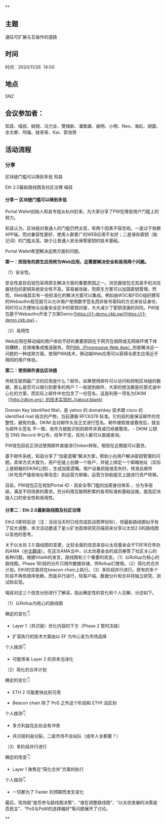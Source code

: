 **

## 主题

通往可扩展与互操作的道路

## 时间

时间：2020/11/26  14:00

## 地点

SNZ 

## 会议参加者：

知县、喵叔、姚翔、冯力全、樊绪新、潘致雄、曲明、小明、Neo、海虹、胡震、余文卿、阿福、链哥哥、Kai、郭浩赟

## 活动流程

### 分享

区块链门槛可以降到多低 知县

Eth 2.0最新路线图及社区治理 喵叔

  

#### 分享一 区块链门槛可以降到多低

Portal Wallet创始人知县专程从杭州赶来，为大家分享了PW在降低用户门槛上的努力。

知县认为，区块链对普通人的门槛仍然太高，有两个因素不容忽视。一是过于依赖APP端，而对兼容性更好、使用人群更广的WEB应用不友好；二是保存密钥（助记词）的门槛太高，缺少让普通人安全保管密钥的技术基础。

Portal Wallet希望解决这两方面的问题。

**第一：把现有的原生应用转为Web应用，这需要解决安全和易用两个问题。**

（1）安全性。

安全性是目前钱包采用原生解决方案的重要原因之一。浏览器钱包尤其是手机浏览器钱包的密钥系统安全性不高，容易被攻破，而原生方案可以加固密钥管理。然而，Web端其实有一些标准化的解决方案可以集成。例如由W3C和FIDO组织撰写的Webauthn规范就可以允许用户使用数字签名而非账号密码的方式来验证身份，同时可以方便地与设备安全区中的密钥对接，大大减少了密钥泄漏的风险。PW钱包基于Webauthn开发了方案Demo:[https://r1-demo.ckb.pw](https://r1-demo.ckb.pw) 。

（2）易用性

Web应用在移动端的用户体验不好的重要原因在于网页在弱网或无网络环境下体验糟糕，且很难集成推送服务。而[PWA（Progressive Web App）](https://web.dev/progressive-web-apps/)则是解决这一问题的一种成熟方案。使用PWA技术，移动端Web应用可以获得与原生应用近乎相同的用户体验。

**第二：使用邮件直达区块链**

传统互联网最广泛的应用是什么？邮件。如果使用邮件可以访问和控制区块链的数据，那么是否可以吸引到更多的用户？一般提到邮件，大家的想法都是托管式或中心化的方案，而实际上邮件中也包含了一份签名，这是利用一项名为DKIM（[http://dkim.org）的技术实现的。](about:blank)

Domain Key Identified Mail，是 yahoo 的 domainkey 技术跟 cisco 的 identified mail 结合的产物，当前遵循 RFC6376 标准。它的⽬的是保证邮件的完整性，避免钓⻥。DKIM 会对邮件头及正⽂进⾏签名，邮件被假冒或篡改后，就会与邮件头签名 不⼀致，收件⽅就能识别到邮件⾮真或已经被篡改。 - DKIM 公钥在 DNS Record 中公布，经年不变。任何⼈都可以直接查询。

PW钱包目前正测试使用邮件直接进行token转账，相信在近期就可以面世。

基于邮件系统，知县分享了“加密遗嘱”解决方案，帮助小白用户解决密钥管理的问题。具体方式大致为，用户在链上创建一个账户，并链上绑定一个邮箱地址（实际上是邮箱的DKIM公钥），生成加密遗嘱。⽤户设备损毁或丢失时，转发此邮件（补充资产接收地址等信息）到运营⽅邮箱，运营⽅协助提交上链进⾏资产转移。

目前，PW钱包正在规划Portal-ID - ⾼安全零⻔槛的加密身份体系 ，分为多层级，满足不同场景的需求。充分利用互联网积累的各项标准和基础设施，提高区块链入口的安全性和易用性。

  
  

#### 分享二：Eth 2.0最新路线图及社区治理

Eth2.0即将启动（注：活动当天时已经完成启动质押目标），但最新路线图似乎有了较大调整，本次活动邀请了星火矿池首席研究员喵叔来分享以太坊2.0的路线图以及他的思考。

关于以太坊 2.0 路线图的变更，比较全面的信息来自以太坊基金会于11月18日举办的AMA（[中文翻译](https://news.ethereum.cn/ama-we-are-the-efs-eth-20-research-team-pt-5-18/)）。在这次AMA当中，以太坊基金会的成员解答了社区关心的各种问题。根据Vitalik的发言，路线图有三个重要的改变。（1）以Rollup为核心的路线图。Phase 1阶段的分片只用作数据存储，供Rollup们使用。（2）简化的合并计划。Eth1的交易将在beacon chain上执行。（3）多阶段并行进行。原有的多个阶段不再有顺序依赖，而是并行进行，轻客户端、数据分片和合并将独立研究、测试和实现。

喵叔对这三个改变分别进行了解读，指出确定性的变化和个人见解，分述如下。

（1）以Rollup为核心的路线图

确定的变化👇

-   Layer 1（共识层）优化内容的下方（Phase 2 暂时冻结）
    
-   扩容执行的技术方案由以 EF 为中心变为市场选择
    

个人揣测👇

-   可能带来 Layer 2 的资本泡沫化
    

（2）简化的合并计划

确定的变化👇

-   ETH 2 可能更快达到可用
    
-   Beacon chain 除了 PoS 之外这个阶段和 ETH1 没区别
    

个人揣测👇

-   多方利益在此处会有冲突
    
-   共识层利益分裂，二级市场不会站队（成年人全都要？）
    

（3）多阶段并行进行

确定的改变👇

-   Layer 1 聚焦在“简化合并”方案的执行
    

个人揣测👇

-   一切都为了 Faster 的预期而发生变化
    

最后，现场就“是否参与路线图决策”、“谁在调整路线图”、“以太坊发展的决策是否民主”、“PoS与PoW的选择偏好”等问题展开了讨论。

**